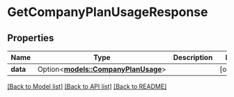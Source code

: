 # GetCompanyPlanUsageResponse

## Properties

Name | Type | Description | Notes
------------ | ------------- | ------------- | -------------
**data** | Option<[**models::CompanyPlanUsage**](CompanyPlanUsage.md)> |  | [optional]

[[Back to Model list]](../README.md#documentation-for-models) [[Back to API list]](../README.md#documentation-for-api-endpoints) [[Back to README]](../README.md)


